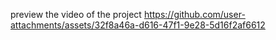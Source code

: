 preview the video of the project
https://github.com/user-attachments/assets/32f8a46a-d616-47f1-9e28-5d16f2af6612

